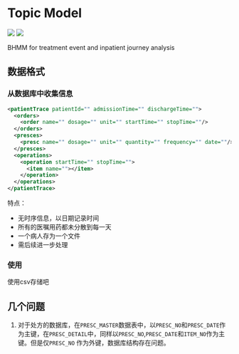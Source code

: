 # Topic Model

![](https://img.shields.io/badge/java-v1.8-brightgreen.svg) ![](https://img.shields.io/badge/compile-failure-red.svg)

BHMM for treatment event and inpatient journey analysis

## 数据格式

### 从数据库中收集信息

```xml
<patientTrace patientId="" admissionTime="" dischargeTime="">
  <orders>
    <order name="" dosage="" unit="" startTime="" stopTime=""/>
  </orders>
  <presces>
    <presc name="" dosage="" unit="" quantity="" frequency="" date=""/>
  </presces>
  <operations>
    <operation startTime="" stopTime="">
      <item name=""></item>
    </operation>
  </operations>
</patientTrace>
```

特点：

* 无时序信息，以日期记录时间
* 所有的医嘱用药都未分散到每一天
* 一个病人存为一个文件
* 需后续进一步处理

### 使用

使用csv存储吧



## 几个问题

1. 对于处方的数据库，在`PRESC_MASTER`数据表中，以`PRESC_NO`和`PRESC_DATE`作为主键，在`PRESC_DETAIL`中，同样以`PRESC_NO`,`PRESC_DATE`和`ITEM_NO`作为主键。但是仅`PRESC_NO`	作为外键，数据库结构存在问题。

